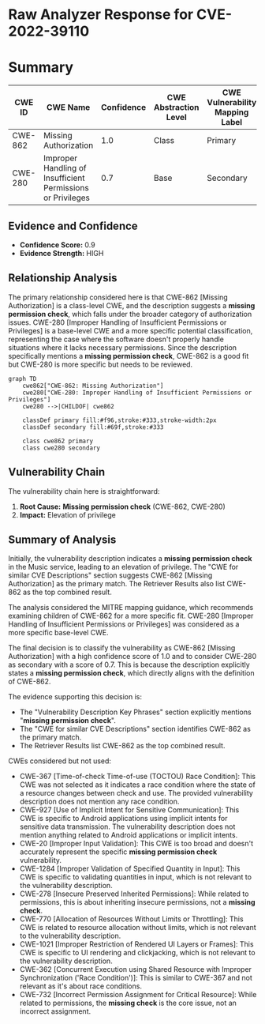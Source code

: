 # Raw Analyzer Response for CVE-2022-39110

# Summary
| CWE ID | CWE Name | Confidence | CWE Abstraction Level | CWE Vulnerability Mapping Label | CWE-Vulnerability Mapping Notes |
|---|---|---|---|---|---|
| CWE-862 | Missing Authorization | 1.0 | Class | Primary | Allowed-with-Review |
| CWE-280 | Improper Handling of Insufficient Permissions or Privileges | 0.7 | Base | Secondary | Allowed |

## Evidence and Confidence

*   **Confidence Score:** 0.9
*   **Evidence Strength:** HIGH

## Relationship Analysis
The primary relationship considered here is that CWE-862 [Missing Authorization] is a class-level CWE, and the description suggests a **missing permission check**, which falls under the broader category of authorization issues. CWE-280 [Improper Handling of Insufficient Permissions or Privileges] is a base-level CWE and a more specific potential classification, representing the case where the software doesn't properly handle situations where it lacks necessary permissions. Since the description specifically mentions a **missing permission check**, CWE-862 is a good fit but CWE-280 is more specific but needs to be reviewed.

```mermaid
graph TD
    cwe862["CWE-862: Missing Authorization"]
    cwe280["CWE-280: Improper Handling of Insufficient Permissions or Privileges"]
    cwe280 -->|CHILDOF| cwe862
    
    classDef primary fill:#f96,stroke:#333,stroke-width:2px
    classDef secondary fill:#69f,stroke:#333
    
    class cwe862 primary
    class cwe280 secondary
```

## Vulnerability Chain
The vulnerability chain here is straightforward:
1.  **Root Cause:** **Missing permission check** (CWE-862, CWE-280)
2.  **Impact:** Elevation of privilege

## Summary of Analysis
Initially, the vulnerability description indicates a **missing permission check** in the Music service, leading to an elevation of privilege. The "CWE for similar CVE Descriptions" section suggests CWE-862 [Missing Authorization] as the primary match. The Retriever Results also list CWE-862 as the top combined result.

The analysis considered the MITRE mapping guidance, which recommends examining children of CWE-862 for a more specific fit. CWE-280 [Improper Handling of Insufficient Permissions or Privileges] was considered as a more specific base-level CWE.

The final decision is to classify the vulnerability as CWE-862 [Missing Authorization] with a high confidence score of 1.0 and to consider CWE-280 as secondary with a score of 0.7. This is because the description explicitly states a **missing permission check**, which directly aligns with the definition of CWE-862.

The evidence supporting this decision is:
*   The "Vulnerability Description Key Phrases" section explicitly mentions "**missing permission check**".
*   The "CWE for similar CVE Descriptions" section identifies CWE-862 as the primary match.
*   The Retriever Results list CWE-862 as the top combined result.

CWEs considered but not used:
*   CWE-367 [Time-of-check Time-of-use (TOCTOU) Race Condition]: This CWE was not selected as it indicates a race condition where the state of a resource changes between check and use. The provided vulnerability description does not mention any race condition.
*   CWE-927 [Use of Implicit Intent for Sensitive Communication]: This CWE is specific to Android applications using implicit intents for sensitive data transmission. The vulnerability description does not mention anything related to Android applications or implicit intents.
*   CWE-20 [Improper Input Validation]: This CWE is too broad and doesn't accurately represent the specific **missing permission check** vulnerability.
*   CWE-1284 [Improper Validation of Specified Quantity in Input]: This CWE is specific to validating quantities in input, which is not relevant to the vulnerability description.
*   CWE-278 [Insecure Preserved Inherited Permissions]: While related to permissions, this is about inheriting insecure permissions, not a **missing check**.
*   CWE-770 [Allocation of Resources Without Limits or Throttling]: This CWE is related to resource allocation without limits, which is not relevant to the vulnerability description.
*   CWE-1021 [Improper Restriction of Rendered UI Layers or Frames]: This CWE is specific to UI rendering and clickjacking, which is not relevant to the vulnerability description.
*   CWE-362 [Concurrent Execution using Shared Resource with Improper Synchronization ('Race Condition')]: This is similar to CWE-367 and not relevant as it's about race conditions.
*   CWE-732 [Incorrect Permission Assignment for Critical Resource]: While related to permissions, the **missing check** is the core issue, not an incorrect assignment.